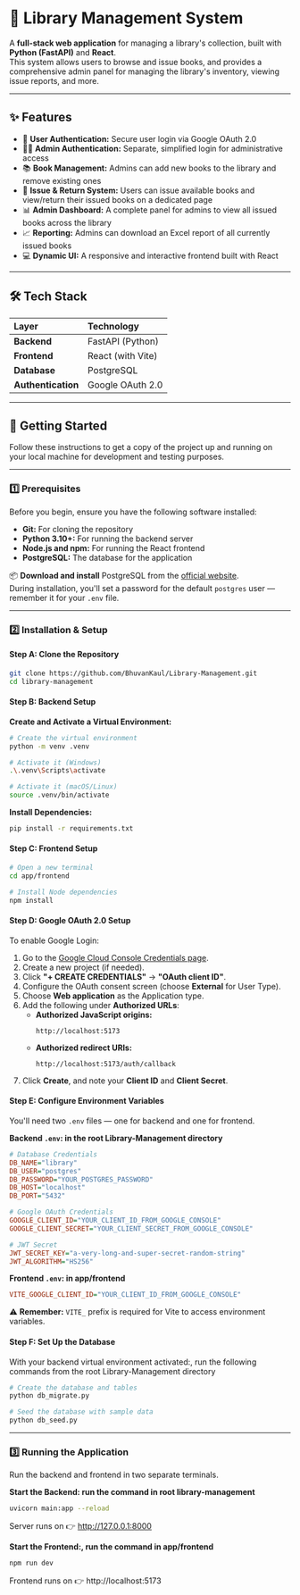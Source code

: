 # 📖 Library Management System

A **full-stack web application** for managing a library's collection, built with **Python (FastAPI)** and **React**.  
This system allows users to browse and issue books, and provides a comprehensive admin panel for managing the library's inventory, viewing issue reports, and more.

---

## ✨ Features

- 🔐 **User Authentication:** Secure user login via Google OAuth 2.0
- 🧑‍💼 **Admin Authentication:** Separate, simplified login for administrative access
- 📚 **Book Management:** Admins can add new books to the library and remove existing ones
- 🔄 **Issue & Return System:** Users can issue available books and view/return their issued books on a dedicated page
- 📊 **Admin Dashboard:** A complete panel for admins to view all issued books across the library
- 📈 **Reporting:** Admins can download an Excel report of all currently issued books
- 💻 **Dynamic UI:** A responsive and interactive frontend built with React

---

## 🛠️ Tech Stack

| Layer | Technology |
|:------|:-----------|
| **Backend** | FastAPI (Python) |
| **Frontend** | React (with Vite) |
| **Database** | PostgreSQL |
| **Authentication** | Google OAuth 2.0 |

---

## 🚀 Getting Started

Follow these instructions to get a copy of the project up and running on your local machine for development and testing purposes.

---

### 1️⃣ Prerequisites

Before you begin, ensure you have the following software installed:

- **Git:** For cloning the repository
- **Python 3.10+:** For running the backend server
- **Node.js and npm:** For running the React frontend
- **PostgreSQL:** The database for the application

📦 **Download and install** PostgreSQL from the [official website](https://www.postgresql.org/download/).  
During installation, you'll set a password for the default `postgres` user — remember it for your `.env` file.

---

### 2️⃣ Installation & Setup

#### **Step A: Clone the Repository**

```bash
git clone https://github.com/BhuvanKaul/Library-Management.git
cd library-management
```

#### **Step B: Backend Setup**

**Create and Activate a Virtual Environment:**

```bash
# Create the virtual environment
python -m venv .venv

# Activate it (Windows)
.\.venv\Scripts\activate

# Activate it (macOS/Linux)
source .venv/bin/activate
```

**Install Dependencies:**

```bash
pip install -r requirements.txt
```

#### **Step C: Frontend Setup**

```bash
# Open a new terminal
cd app/frontend

# Install Node dependencies
npm install
```

#### **Step D: Google OAuth 2.0 Setup**

To enable Google Login:

1. Go to the [Google Cloud Console Credentials page](https://console.cloud.google.com/apis/credentials).
2. Create a new project (if needed).
3. Click **"+ CREATE CREDENTIALS"** → **"OAuth client ID"**.
4. Configure the OAuth consent screen (choose **External** for User Type).
5. Choose **Web application** as the Application type.
6. Add the following under **Authorized URLs**:
   - **Authorized JavaScript origins:**
     ```
     http://localhost:5173
     ```
   - **Authorized redirect URIs:**
     ```
     http://localhost:5173/auth/callback
     ```
7. Click **Create**, and note your **Client ID** and **Client Secret**.

#### **Step E: Configure Environment Variables**

You'll need two `.env` files — one for backend and one for frontend.

**Backend `.env`: in the root Library-Management directory**

```ini
# Database Credentials
DB_NAME="library"
DB_USER="postgres"
DB_PASSWORD="YOUR_POSTGRES_PASSWORD"
DB_HOST="localhost"
DB_PORT="5432"

# Google OAuth Credentials
GOOGLE_CLIENT_ID="YOUR_CLIENT_ID_FROM_GOOGLE_CONSOLE"
GOOGLE_CLIENT_SECRET="YOUR_CLIENT_SECRET_FROM_GOOGLE_CONSOLE"

# JWT Secret
JWT_SECRET_KEY="a-very-long-and-super-secret-random-string"
JWT_ALGORITHM="HS256"
```

**Frontend `.env`: in app/frontend**

```ini
VITE_GOOGLE_CLIENT_ID="YOUR_CLIENT_ID_FROM_GOOGLE_CONSOLE"
```

⚠️ **Remember:** `VITE_` prefix is required for Vite to access environment variables.

#### **Step F: Set Up the Database**

With your backend virtual environment activated:, run the following commands from the root Library-Management directory

```bash
# Create the database and tables
python db_migrate.py

# Seed the database with sample data
python db_seed.py
```

---

### 3️⃣ Running the Application

Run the backend and frontend in two separate terminals.

**Start the Backend: run the command in root library-management**

```bash
uvicorn main:app --reload
```

Server runs on 👉 http://127.0.0.1:8000

**Start the Frontend:, run the command in app/frontend**

```bash
npm run dev
```

Frontend runs on 👉 http://localhost:5173
